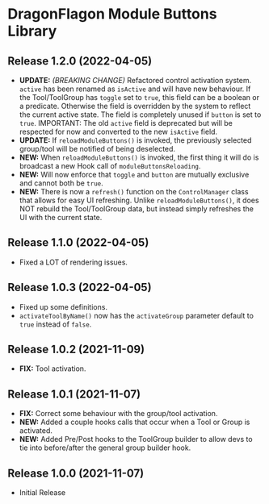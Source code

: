 # DragonFlagon Module Buttons Library

## Release 1.2.0 (2022-04-05)
- **UPDATE:** _(BREAKING CHANGE)_ Refactored control activation system. `active` has been renamed as `isActive` and will have new behaviour. If the Tool/ToolGroup has `toggle` set to `true`, this field can be a boolean or a predicate. Otherwise the field is overridden by the system to reflect the current active state. The field is completely unused if `button` is set to `true`. IMPORTANT: The old `active` field is deprecated but will be respected for now and converted to the new `isActive` field.
- **UPDATE:** If `reloadModuleButtons()` is invoked, the previously selected group/tool will be notified of being deselected.
- **NEW:** When `reloadModuleButtons()` is invoked, the first thing it will do is broadcast a new Hook call of `moduleButtonsReloading`.
- **NEW:** Will now enforce that `toggle` and `button` are mutually exclusive and cannot both be `true`.
- **NEW:** There is now a `refresh()` function on the `ControlManager` class that allows for easy UI refreshing. Unlike `reloadModuleButtons()`, it does NOT rebuild the Tool/ToolGroup data, but instead simply refreshes the UI with the current state.

## Release 1.1.0 (2022-04-05)
- Fixed a LOT of rendering issues.

## Release 1.0.3 (2022-04-05)
- Fixed up some definitions.
- `activateToolByName()` now has the `activateGroup` parameter default to `true` instead of `false`.

## Release 1.0.2 (2021-11-09)
- **FIX:** Tool activation.

## Release 1.0.1 (2021-11-07)
- **FIX:** Correct some behaviour with the group/tool activation.
- **NEW:** Added a couple hooks calls that occur when a Tool or Group is activated.
- **NEW:** Added Pre/Post hooks to the ToolGroup builder to allow devs to tie into before/after the general group builder hook.

## Release 1.0.0 (2021-11-07)
- Initial Release